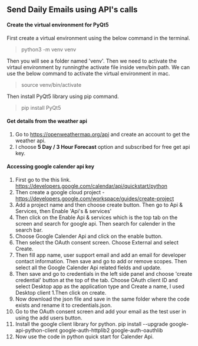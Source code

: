 ## Send Daily Emails using API's calls

#### Create the virtual environment for PyQt5

First create a virtual environment using the below command in the terminal.

>python3 -m venv venv

Then you will see a folder named 'venv'. Then we need to activate the virtaul environment by runningthe activate file inside venv/bin path. We can use the below command to activate the virtual environment in mac.

> source venv/bin/activate

Then install PyQt5 library using pip command.

>pip install PyQt5


#### Get details from the weather api

1. Go to https://openweathermap.org/api and create an account to get the weather api. 
2. I choose **5 Day / 3 Hour Forecast** option and subscribed for free get api key.  


#### Accessing google calender api key

1. First go to the this link. https://developers.google.com/calendar/api/quickstart/python
2. Then create a google cloud project - https://developers.google.com/workspace/guides/create-project
3. Add a project name and then choose create button. Then go to Api & Services, then Enable 'Api's & services'
4. Then click on the Enable Api & services which is the top tab on the screen and search for google api. Then search for calender in the search bar.
5. Choose Google Calender Api and click on the enable button.
6. Then select the OAuth consent screen. Choose External and select Create.
7. Then fill app name, user support email and add an email for developer contact information. Then save and go to add or remove scopes. Then select all the Google Calender Api related fields and update.
8. Then save and go to credentials in the left side panel and choose 'create credential' button at the top of the tab. Choose OAuth client ID and select Desktop app as the application type and Create a name, I used Desktop client 1.Then click on create.
9. Now download the json file and save in the same folder where the code exists and rename it to credentials.json.
10. Go to the OAuth consent screen and add your email as the test user in using the add users button.
11. Install the google client library for python. pip install --upgrade google-api-python-client google-auth-httplib2 google-auth-oauthlib
12. Now use the code in python quick start for Calender Api.
